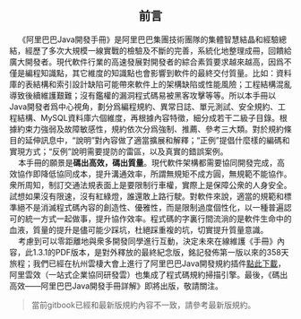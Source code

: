 ## <center>前言</center>

&nbsp;&nbsp;&nbsp;&nbsp;《阿里巴巴Java開發手冊》是阿里巴巴集團技術團隊的集體智慧結晶和經驗總結，經歷了多次大規模一線實戰的檢驗及不斷的完善，系統化地整理成冊，回饋給廣大開發者。現代軟件行業的高速發展對開發者的綜合素質要求越來越高，因爲不僅是編程知識點，其它維度的知識點也會影響到軟件的最終交付質量。比如：資料庫的表結構和索引設計缺陷可能帶來軟件上的架構缺陷或性能風險；工程結構混亂導致後續維護艱難；沒有鑑權的漏洞程式碼易被黑客攻擊等等。所以本手冊以Java開發者爲中心視角，劃分爲編程規約、異常日誌、單元測試、安全規約、工程結構、MySQL資料庫六個維度，再根據內容特徵，細分成若干二級子目錄。根據約束力強弱及故障敏感性，規約依次分爲強制、推薦、參考三大類。對於規約條目的延伸訊息中，“說明”對內容做了適當擴展和解釋；“正例”提倡什麼樣的編碼和實現方式；“反例”說明需要提防的雷區，以及真實的錯誤案例。 
<br>&nbsp;&nbsp;&nbsp;&nbsp;本手冊的願景是<strong>碼出高效，碼出質量</strong>。現代軟件架構都需要協同開發完成，高效協作即降低協同成本，提升溝通效率，所謂無規矩不成方圓，無規範不能協作。衆所周知，制訂交通法規表面上是要限制行車權，實際上是保障公衆的人身安全。試想如果沒有限速，沒有紅綠燈，誰還敢上路行駛。對軟件來說，適當的規範和標準絕不是消滅程式碼內容的創造性、優雅性，而是限制過度個性化，以一種普遍認可的統一方式一起做事，提升協作效率。程式碼的字裏行間流淌的是軟件生命中的血液，質量的提升是儘可能少踩坑，杜絕踩重複的坑，切實提升質量意識。 
<br>&nbsp;&nbsp;&nbsp;&nbsp;考慮到可以零距離地與衆多開發同學進行互動，決定未來在線維護《手冊》內容，此1.3.1的PDF版本，是對外釋放的最終紀念版，銘記發佈第一版以來的358天旅程；我們已經在杭州雲棲大會上進行了阿里巴巴Java開發規約插件[點此下載](https://github.com/alibaba/p3c)，阿里雲效（一站式企業協同研發雲）也集成了程式碼規約掃描引擎。最後，《碼出高效——阿里巴巴Java開發手冊詳解》即將出版，敬請關注。 



> 當前gitbook已經和最新版規約內容不一致，請參考最新版規約。
